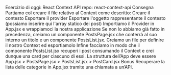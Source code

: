 Esercizio di oggi: React Context API
repo: react-context-api
Consegna
Partiamo col creare il file relativo al Context come descritto:
Creare il contesto
Esportare il provider
Esportare l'oggetto rappresentante il contesto (possiamo inserire qui l'array statico dei post)
Importiamo il Provider in App.jsx e wrappiamoci la nostra applicazione
Se non lo abbiamo già fatto in precedenza, creiamo un componente PostsPage.jsx che conterrà al suo interno un titolo e un componente PostsList.jsx.
Creiamo un file per definire il nostro Context ed esportiamolo
Infine facciamo in modo che il componente PostsList.jsx recuperi i post consumando il Context e crei dunque una card per ciascuno di essi.
La struttura dell’App deve essere
App.jsx > PostsPage.jsx > PostsList.jsx > PostCard.jsx
Bonus
Recuperare la lista delle categorie in App.jsx tramite una chiamata a un’API.
